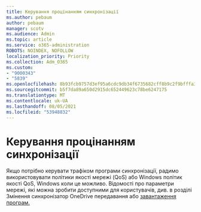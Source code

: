 ```yaml
---
title: Керування процінанням синхронізації
ms.author: pebaum
author: pebaum
manager: scotv
ms.audience: Admin
ms.topic: article
ms.service: o365-administration
ROBOTS: NOINDEX, NOFOLLOW
localization_priority: Priority
ms.collection: Adm_O365
ms.custom:
- "9000343"
- "5839"
ms.openlocfilehash: 8b93fcb9757d3ef95a6cdc9db34f6735682cff8b9c2f9bfffa38a547326b69e7
ms.sourcegitcommit: b5f7da89a650d2915dc652449623c78be6247175
ms.translationtype: MT
ms.contentlocale: uk-UA
ms.lasthandoff: 08/05/2021
ms.locfileid: "53948832"
---
```

# <a name="control-sync-throughput"></a>Керування процінанням синхронізації

Якщо потрібно керувати трафіком програми синхронізації, радимо використовувати політики якості мережі (QoS) або Windows політик якості QoS, Windows коли це можливо. Відомості про параметри мережі, які можна зробити доступними для користувачів, див. в розділі Змінення синхронізатор OneDrive передавання або [завантаження програм.](https://support.office.com/article/71cc69da-2371-4981-8cc8-b4558bdda56e)